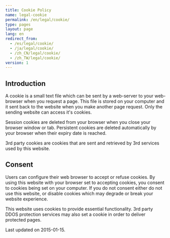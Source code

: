 ```yaml
---
title: Cookie Policy
name: legal-cookie
permalink: /en/legal/cookie/
type: pages
layout: page
lang: en
redirect_from:
  - /es/legal/cookie/
  - /ja/legal/cookie/
  - /zh_CN/legal/cookie/
  - /zh_TW/legal/cookie/
version: 1
---
```

## Introduction

A cookie is a small text file which can be sent by a web-server to your web-browser when you request a page. This file is stored on your computer and it sent back to the website when you make another page request. Only the sending website can access it's cookies. 

Session cookies are deleted from your browser when you close your browser window or tab. Persistent cookies are deleted automatically by your browser when their expiry date is reached.

3rd party cookies are cookies that are sent and retrieved by 3rd services used by this website.

## Consent

Users can configure their web browser to accept or refuse cookies. By using this website with your browser set to accepting cookies, you consent to cookies being set on your computer. If you do not consent either do not use this website, or disable cookies which may degrade or break your website experience.

This website uses cookies to provide essential functionality. 3rd party DDOS protection services may also set a cookie in order to deliver protected pages.

Last updated on 2015-01-15.
